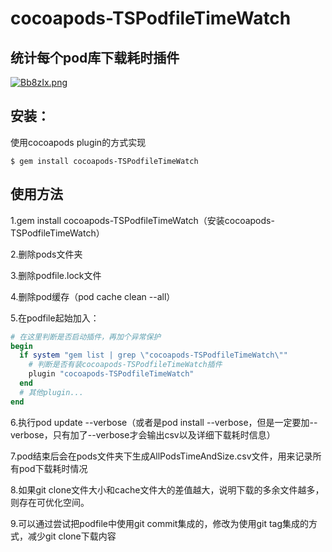 # cocoapods-TSPodfileTimeWatch



## 统计每个pod库下载耗时插件
[![Bb8zIx.png](https://s1.ax1x.com/2020/11/09/Bb8zIx.png)](https://imgchr.com/i/Bb8zIx)

## 安装：

使用cocoapods plugin的方式实现

    $ gem install cocoapods-TSPodfileTimeWatch

## 使用方法

1.gem install cocoapods-TSPodfileTimeWatch（安装cocoapods-TSPodfileTimeWatch）

2.删除pods文件夹

3.删除podfile.lock文件

4.删除pod缓存（pod cache clean --all）

5.在podfile起始加入：

```ruby
# 在这里判断是否启动插件，再加个异常保护
begin
  if system "gem list | grep \"cocoapods-TSPodfileTimeWatch\""
    # 判断是否有装cocoapods-TSPodfileTimeWatch插件
    plugin "cocoapods-TSPodfileTimeWatch"
  end
  # 其他plugin...
end
```

6.执行pod update --verbose（或者是pod install --verbose，但是一定要加--verbose，只有加了--verbose才会输出csv以及详细下载耗时信息）

7.pod结束后会在pods文件夹下生成AllPodsTimeAndSize.csv文件，用来记录所有pod下载耗时情况

8.如果git clone文件大小和cache文件大的差值越大，说明下载的多余文件越多，则存在可优化空间。

9.可以通过尝试把podfile中使用git commit集成的，修改为使用git tag集成的方式，减少git clone下载内容